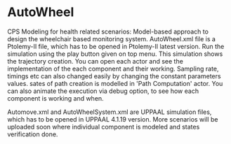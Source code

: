 # AutoWheel
CPS Modeling for health related scenarios: Model-based approach to design the wheelchair based monitoring system.
AutoWheel.xml file is a Ptolemy-II file, which has to be opened in Ptolemy-II latest version. Run the simulation using the play button given on top menu. This simulation shows the trajectory creation. You can open each actor and see the implementation of the each component and their working. Sampling rate, timings etc can also changed easily by changing the constant parameters values. sates of path creation is modelled in 'Path Computation' actor. You can also animate the execution via debug option, to see how each component is working and when.

Automove.xml and AutoWheelSystem.xml are UPPAAL simulation files, which has to be opened in UPPAAL 4.1.19 version. More scenarios will be uploaded soon where individual component is modeled and states verification done.
